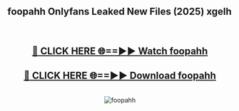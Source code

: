 <h2>foopahh Onlyfans Leaked New Files (2025) xgelh</h2>
<br>
<div align="center">
<h2><a href="https://mediafiles.top/foopahh&ref=git" rel="nofollow">🔴 CLICK HERE 🌐==►► Watch foopahh</a></h2>
<h2><a href="https://mediafiles.top/foopahh&ref=git" rel="nofollow">🔴 CLICK HERE 🌐==►► Download foopahh</a></h2>
<br>
<a href="https://mediafiles.top/foopahh&ref=git" rel="nofollow" data-target="animated-image.originalLink"><img src="https://i.ibb.co.com/xMMVF88/686577567.gif" alt="foopahh" style="max-width: 100%; display: inline-block;" data-target="animated-image.originalImage"></a>
</div>
<br>
<br>